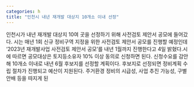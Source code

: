 ```yaml
---
categories: h
title: "인천시 내년 재개발 대상지 10개소 이내 선정"
---
```

인천시가 내년 재개발 대상지 10여 곳을 선정하기 위해 사전검토 제안서 공모에 들어갔다. 시는 매년 1회 신규 정비구역 지정을 위한 사전검토 제안서 공모를 진행할 예정인데 ‘2023년 재개발사업 사전검토 제안서 공모’를 내년 1월까지 진행한다고 4일 밝혔다.시에 따르면 공모대상은 토지등소유자 10% 이상 동의로 신청하면 된다. 신청수요를 감안해 10개소 이내로 내년 6월 후보지를 선정할 계획이다. 후보지로 선정되면 정비계획 수립 절차가 진행되고 예산이 지원된다. 주거환경 정비의 시급성, 사업 추진 가능성, 구별 안배 등을 따지게 된